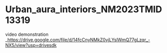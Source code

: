 # Urban_aura_interiors_NM2023TMID13319

video demonstration _https://drive.google.com/file/d/14fcCnyNMkZ0vjLYslWmQ77gLzqr_-NX5/view?usp=drivesdk
